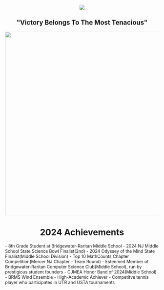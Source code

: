 <p align="center">
    <img src="https://readme-typing-svg.demolab.com/?lines=Greetings, I am Anshuman Roy. " /></a>
</p>

<h2 align="center">"Victory Belongs To The Most Tenacious"</h2>
<p align="center">
  <img width="1000" height="600" src="https://github.com/isAnshTHEmaN/isAnshTHEmaN/assets/167146406/3849c8c3-4aef-4c52-a515-2b1ae0c0f443">
</p>

<h1 align="center">2024 Achievements</h1>
-  8th Grade Student at Bridgewater-Raritan Middle School
-  2024 NJ Middle School State Science Bowl Finalist(2nd)
-  2024 Odyssey of the Mind State Finalist(Middle School Division)
-  Top 10 MathCounts Chapter Competition(Mercer NJ Chapter - Team Round)
-  Esteemed Member of Bridgewater-Raritan Computer Science Club(Middle School), run by prestigious student founders
-  CJMEA Honor Band of 2024(Middle School)
-  BRMS Wind Ensemble
-  High-Academic Achiever
-  Competitve tennis player who participates in UTR and USTA tournaments
<!--
**isAnshTHEmaN/isAnshTHEmaN** is a ✨ _special_ ✨ repository because its `README.md` (this file) appears on your GitHub profile.


Here are some ideas to get you started:

- 🔭 I’m currently working on ...
- 🌱 I’m currently learning ...
- 👯 I’m looking to collaborate on ...
- 🤔 I’m looking for help with ...
- 💬 Ask me about ...
- 📫 How to reach me: ...
- 😄 Pronouns: ...
- ⚡ Fun fact: ...
-->
